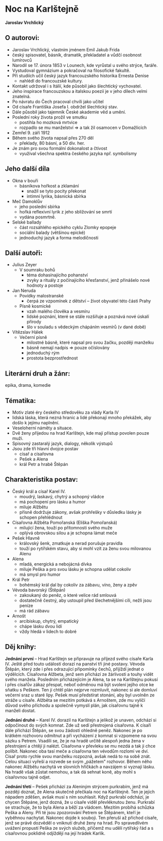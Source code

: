# Noc na Karlštejně
**Jaroslav Vrchlický**

## O autorovi:
- Jaroslav Vrchlický, vlastním jménem Emil Jakub Frida
- český spisovatel, básník, dramatik, překladatel a vůdčí osobnost lumírovců
- Narodil se 17. února 1853 v Lounech, kde vyrůstal u svého strýce, faráře. 
- Vystudoval gymnázium a pokračoval na filosofické fakultě. 
- Při studiích učil český jazyk francouzského historika Ernesta Denise
	- nahlédl do francouzské kultury.
- Kontakt udržoval i s Itálií, kde působil jako šlechtický vychovatel. 
- Jeho inspirace francouzskou a italskou poezií je v jeho dílech velmi znatelná. 
- Po návratu do Čech pracoval chvíli jako učitel
- Od císaře Františka Josefa I. obdržel šlechtický stav. 
- Dále působil jako tajemník České akademie věd a umění. 
- Poslední roky života prožil ve smutku
	- postihla ho mozková mrtvice
	- rozpadlo se mu manželství => a tak žil osamocen v Domažlicích
- Zemřel 9. září 1912
- Během svého života napsal přes 270 děl
	- překlady, 80 básní, a 50 div. her. 
- Je znám pro svou formální dokonalost a čtivost 
	- využíval všechna spektra českého jazyka npř. symbolismy

## Jeho další díla
- Okna v bouři 
	- básníkova hořkost a zklamání 
		- snažil se tyto pocity překonat
		- intimní lyrika, básnická sbírka
- Meč Damoklův 
	- jeho poslední sbírka
	- hořká reflexivní lyrik z jeho sbližování se smrtí
	- vydána posmrtně.
- Selské ballady
	- část rozsáhlého epického cyklu Zlomky epopeje
	- sociální balady (většinou epické)
	- jednoduchý jazyk a forma melodičnosti

## Další autoři: 
- Julius Zeyer 
	- V soumraku bohů 
		- téma dohasínajícího pohanství
		- zvyky a rituály z počínajícího křesťanství, jenž přinášelo nové hodnoty a postoje
- Jan Neruda 
	- Povídky malostranské 
		- čerpá ze vzpomínek z dětství – život obyvatel této části Prahy
	- Písně kosmické 
		- vzah malého člověka a vesmíru 
		- lidské poznání, které se stále rozšiřuje a poznává nové úskalí přírody
		- šlo v souladu s vědeckým chápáním vesmírů (v dané době)
- Vítězslav Hálek
	- Večerní písně
		- milostné básně, které napsal pro svou žačku, později manželku
		- básně nemají nadpis => pouze očíslovány
		- jednoduchý rým 
		- prostota bezprostřednost

## Literární druh a žánr:
epika, drama, komedie

## Tématika:
- Motiv zlaté éry českého středověku za vlády Karla IV
- lidská láska, která nezná hranic a lidé překonají mnoho překážek, aby došlo k jejímu naplnění.
- Veseloherní náměty a situace.
- Dvě ženy přijedou na hrad Karlštejn, kde mají přístup povolen pouze muži.
- Spisovný zastaralý jazyk, dialogy, několik výstupů
- Jsou zde tři hlavní dvojce postav 
	- císař a císařovna
	- Pešek a Alena
	- král Petr a hrabě Štěpán

## Charakteristika postav:
- Český král a císař Karel IV. 
	- moudrý, laskavý, chytrý a schopný vládce
	- má pochopení pro lásku a humor
	- miluje Alžbětu
	- přísně dodržuje zákony, avšak prohřešky v důsledku lásky je schopen přehlédnout
- Císařovna Alžběta Pomořanská (Eliška Pomořanská)
	- milující žena, touží po přítomnosti svého muže
	- oplývá obrovskou silou a je schopna lámat meče
- Pešek Hlavně 
	- královský šenk, zmatkuje a nerad porušuje pravidla
	- touží po rytířském stavu, aby si mohl vzít za ženu svou milovanou Alenu
- Alena
	- mladá, energická a nebojácná dívka
	- miluje Peška a pro svou lásku je schopna udělat cokoliv
	- má smysl pro humor
- Král Petr 
	- bohémský král dal by cokoliv za zábavu, víno, ženy a zpěv
- Vévoda bavorský (Štěpán) 
	- zakoukaný do peněz, o které velice rád smlouvá
	- dostatečně čestný, aby ustoupil před šlechetnějšími cíli, nežli jsou peníze
	- má rád zábavu
- Arnošt 
	- arcibiskup, chytrý, empatický 
	- chápe lásku dvou lidí
	- vždy hledá v lidech to dobré

## Děj knihy:

**Jednání první** – Hrad Karlštejn se připravuje na příjezd svého císaře Karla IV. Ještě před touto událostí dorazí na panství tři jiné postavy. Vévoda Štěpán, který zde i přes odrazující připomínky čechů, přijíždí jednat o výdělcích. Císařovna Alžbeta, jenž sem přichází ze žárlivosti a touhy vidět svého manžela. Posledním přicházejícím je Alena, ta se na Karlštejnu pokusí i přes císařův zákaz přespat, neboť odměnou má být svolení jejího otce ke sňatku s Peškem. Ten jí chtěl plán nejprve rozmluvit, nakonec si ale domluví večerní sraz u staré lípy. Pešek musí předstírat stonání, aby byl uvolněn ze stráže u císaře. Alžběta se mezitím potkává s Arnoštem, zde mu vylíčí důvod svého příchodu a společně vymyslí plán, jak císařovnu tajně k manželi dostat.

**Jednání druhé** – Karel IV. dorazil na Karlštejn a jelikož je unaven, odchází si odpočinout do svých komnat. Zde už sedí přestrojená císařovna. K císaři dále přichází Štěpán, se svou žádostí ohledně peněz. Nakonec je po krátkém rozhovoru odmítnut a při vycházení z komnat si vzpomene na svou sázku s Petrem. Vsadili se, že je na hradě určitě alespoň jedna žena v přestrojení a chtějí ji nalézt. Císařovna v převleku se mu nezdá a tak ji chce políbit. Nakonec oba tasí meče a císařovna ten vévodům rozlomí ve dví. Císař proto rychle svou manželku rozpozná, avšak nedá to na sobě znát. Celou situaci vyřeší a rozvede se svým „pážetem" rozhovor. Během něho nakonec Alžbětu nachytá ve slovních hříčkách a navzájem si vyznají lásku. Na hradě však zůstat nemohou, a tak dá sehnat koně, aby mohl s císařovnou tajně odjet.

**Jednání třetí** – Pešek přichází za Aleniným strýcem purkrabím, jenž má později doznat, že Alena skutečně přečkala noc na Karlštejně. Ten je jejich nápadem zděšen, avšak musí s ním souhlasit. Když purkrabí odchází, je chycen Štěpáne, jenž dozná, že u císaře viděl převléknutou ženu. Purkrabí se strachuje, že to byla Alena a běží za vládcem. Mezitím probíhá schůzka Peška a Aleny. Při té jsou zpozorování Petrem se Štěpánem, kteří je vyběhnou nachytat. Nakonec dojde k souboji. Ten přeruší až příchod císaře, jenž se právě dozvěděl o vniknutí druhé ženy na hrad. Po spravedlivém uvážení propustí Peška ze svých služeb, přičemž mu udělí rytířský řád a s císařovnou poklidně odjíždějí na její hrádek Karlík.